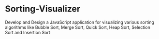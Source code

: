 # Sorting-Visualizer
Develop and Design a JavaScript application for visualizing various sorting algorithms like Bubble Sort, Merge Sort,  Quick Sort, Heap Sort, Selection Sort and Insertion Sort
